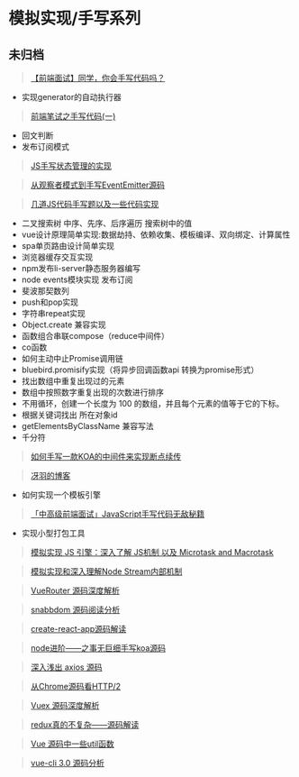 # 模拟实现/手写系列

## 未归档

> [【前端面试】同学，你会手写代码吗？](https://juejin.im/post/5c9edb066fb9a05e267026dc)

- 实现generator的自动执行器

> [前端笔试之手写代码(一)](https://juejin.im/post/5c71434a6fb9a049fa10633c)

- 回文判断
- 发布订阅模式

> [JS手写状态管理的实现](https://juejin.im/post/5c528411e51d456898361e43)

> [从观察者模式到手写EventEmitter源码](https://juejin.im/post/5b987d92e51d450e51625080)

> [几道JS代码手写题以及一些代码实现](https://juejin.im/post/5aa7d82c6fb9a028c522de43)

- 二叉搜索树 中序、先序、后序遍历 搜索树中的值
- vue设计原理简单实现:数据劫持、依赖收集、模板编译、双向绑定、计算属性
- spa单页路由设计简单实现
- 浏览器缓存交互实现
- npm发布li-server静态服务器编写
- node events模块实现 发布订阅
- 斐波那契数列
- push和pop实现
- 字符串repeat实现
- Object.create 兼容实现
- 函数组合串联compose（reduce中间件）
- co函数
- 如何主动中止Promise调用链
- bluebird.promisify实现（将异步回调函数api 转换为promise形式）
- 找出数组中重复出现过的元素
- 数组中按照数字重复出现的次数进行排序
- 不用循环，创建一个长度为 100 的数组，并且每个元素的值等于它的下标。
- 根据关键词找出 所在对象id
- getElementsByClassName 兼容写法
- 千分符

> [如何手写一款KOA的中间件来实现断点续传](https://juejin.im/post/5b895a6251882542b60ebd60)

> [冴羽的博客](https://github.com/mqyqingfeng/Blog/)
- 如何实现一个模板引擎

> [「中高级前端面试」JavaScript手写代码无敌秘籍](https://juejin.im/post/5c9c3989e51d454e3a3902b6?utm_source=gold_browser_extension)

- 实现小型打包工具

> [模拟实现 JS 引擎：深入了解 JS机制 以及 Microtask and Macrotask](https://juejin.im/post/5c4041805188252420629086)

> [模拟实现和深入理解Node Stream内部机制](https://juejin.im/post/5a6c7c4df265da3e5234bf14)

> [VueRouter 源码深度解析](https://juejin.im/post/5b5697675188251b11097464)

> [snabbdom 源码阅读分析](https://juejin.im/post/5b9200865188255c672e8cfd)

> [create-react-app源码解读](https://juejin.im/post/5b56e84351882569fd2873ab)

> [node进阶——之事无巨细手写koa源码](https://juejin.im/post/5ba48fc4e51d450e704277fa)

> [深入浅出 axios 源码](https://zhuanlan.zhihu.com/p/37962469)

> [从Chrome源码看HTTP/2](https://juejin.im/post/5aad47b1f265da23884cd5cb)

> [Vuex 源码深度解析](https://juejin.im/post/5b8e3182e51d4538ae4dce87)

> [redux真的不复杂——源码解读](https://juejin.im/post/5b9617835188255c781c9e2f)

> [Vue 源码中一些util函数](https://juejin.im/post/5c601f32f265da2ddf786491)

> [vue-cli 3.0 源码分析](https://juejin.im/post/5c60d4f4518825621d0b82b9)

